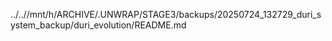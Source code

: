 ../..//mnt/h/ARCHIVE/.UNWRAP/STAGE3/backups/20250724_132729_duri_system_backup/duri_evolution/README.md